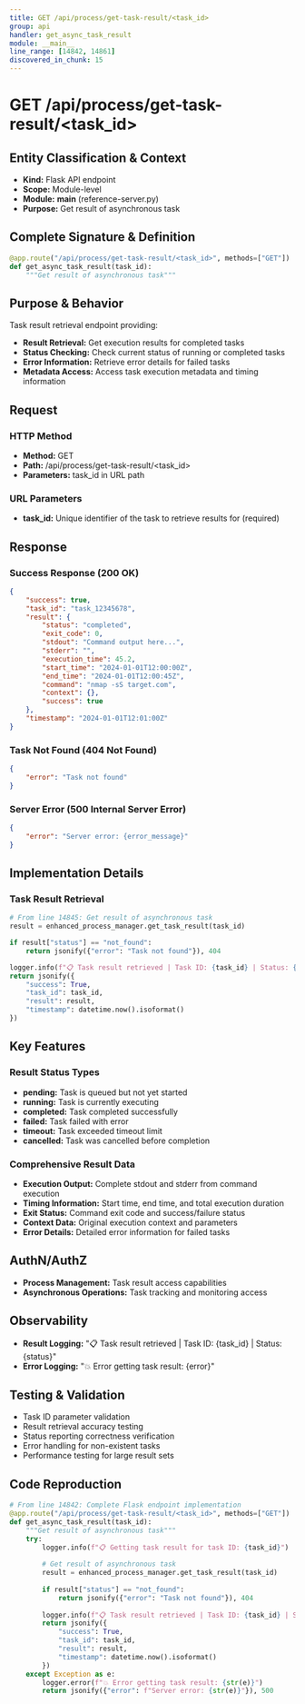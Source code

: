 ```yaml
---
title: GET /api/process/get-task-result/<task_id>
group: api
handler: get_async_task_result
module: __main__
line_range: [14842, 14861]
discovered_in_chunk: 15
---
```


# GET /api/process/get-task-result/<task_id>

## Entity Classification & Context
- **Kind:** Flask API endpoint
- **Scope:** Module-level
- **Module:** __main__ (reference-server.py)
- **Purpose:** Get result of asynchronous task

## Complete Signature & Definition
```python
@app.route("/api/process/get-task-result/<task_id>", methods=["GET"])
def get_async_task_result(task_id):
    """Get result of asynchronous task"""
```

## Purpose & Behavior
Task result retrieval endpoint providing:
- **Result Retrieval:** Get execution results for completed tasks
- **Status Checking:** Check current status of running or completed tasks
- **Error Information:** Retrieve error details for failed tasks
- **Metadata Access:** Access task execution metadata and timing information

## Request

### HTTP Method
- **Method:** GET
- **Path:** /api/process/get-task-result/<task_id>
- **Parameters:** task_id in URL path

### URL Parameters
- **task_id:** Unique identifier of the task to retrieve results for (required)

## Response

### Success Response (200 OK)
```json
{
    "success": true,
    "task_id": "task_12345678",
    "result": {
        "status": "completed",
        "exit_code": 0,
        "stdout": "Command output here...",
        "stderr": "",
        "execution_time": 45.2,
        "start_time": "2024-01-01T12:00:00Z",
        "end_time": "2024-01-01T12:00:45Z",
        "command": "nmap -sS target.com",
        "context": {},
        "success": true
    },
    "timestamp": "2024-01-01T12:01:00Z"
}
```

### Task Not Found (404 Not Found)
```json
{
    "error": "Task not found"
}
```

### Server Error (500 Internal Server Error)
```json
{
    "error": "Server error: {error_message}"
}
```

## Implementation Details

### Task Result Retrieval
```python
# From line 14845: Get result of asynchronous task
result = enhanced_process_manager.get_task_result(task_id)

if result["status"] == "not_found":
    return jsonify({"error": "Task not found"}), 404

logger.info(f"📋 Task result retrieved | Task ID: {task_id} | Status: {result['status']}")
return jsonify({
    "success": True,
    "task_id": task_id,
    "result": result,
    "timestamp": datetime.now().isoformat()
})
```

## Key Features

### Result Status Types
- **pending:** Task is queued but not yet started
- **running:** Task is currently executing
- **completed:** Task completed successfully
- **failed:** Task failed with error
- **timeout:** Task exceeded timeout limit
- **cancelled:** Task was cancelled before completion

### Comprehensive Result Data
- **Execution Output:** Complete stdout and stderr from command execution
- **Timing Information:** Start time, end time, and total execution duration
- **Exit Status:** Command exit code and success/failure status
- **Context Data:** Original execution context and parameters
- **Error Details:** Detailed error information for failed tasks

## AuthN/AuthZ
- **Process Management:** Task result access capabilities
- **Asynchronous Operations:** Task tracking and monitoring access

## Observability
- **Result Logging:** "📋 Task result retrieved | Task ID: {task_id} | Status: {status}"
- **Error Logging:** "💥 Error getting task result: {error}"

## Testing & Validation
- Task ID parameter validation
- Result retrieval accuracy testing
- Status reporting correctness verification
- Error handling for non-existent tasks
- Performance testing for large result sets

## Code Reproduction
```python
# From line 14842: Complete Flask endpoint implementation
@app.route("/api/process/get-task-result/<task_id>", methods=["GET"])
def get_async_task_result(task_id):
    """Get result of asynchronous task"""
    try:
        logger.info(f"📋 Getting task result for task ID: {task_id}")
        
        # Get result of asynchronous task
        result = enhanced_process_manager.get_task_result(task_id)
        
        if result["status"] == "not_found":
            return jsonify({"error": "Task not found"}), 404
        
        logger.info(f"📋 Task result retrieved | Task ID: {task_id} | Status: {result['status']}")
        return jsonify({
            "success": True,
            "task_id": task_id,
            "result": result,
            "timestamp": datetime.now().isoformat()
        })
    except Exception as e:
        logger.error(f"💥 Error getting task result: {str(e)}")
        return jsonify({"error": f"Server error: {str(e)}"}), 500
```
